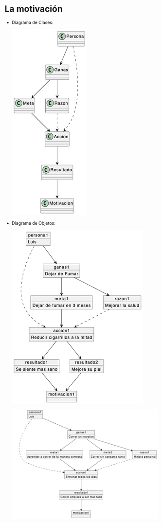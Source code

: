 # La motivación

- Diagrama de Clases:


    ![alt text](image.png)


- Diagrama de Objetos:


    ![alt text](image-1.png)


    ![alt text](image-2.png)
